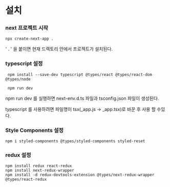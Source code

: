 # 설치

### next 프로젝트 시작

````
npx create-next-app .
````
' . ' 을 붙이면 현재 드렉토리 안에서 프로젝트가 설치된다.  


### typescript 설정

````npm
 npm install --save-dev typescript @types/react @types/react-dom @types/node

 npm run dev
````
npm run dev 를 실행하면 next-env.d.ts 파일과 tsconfig.json 파일이 생성된다.

typescript 를 사용하려면 파일명이 tsx(_app.js -> _app.tsx)로 바꾼 후 사용 할 수있다.

### Style Components 설정

````
npm i styled-components @types/styled-components styled-reset
````

### redux 설정

````
npm install redux react-redux
npm install next-redux-wrapper
npm install -d redux-devtools-extension @types/next-redux-wrapper @types/react-redux 
````